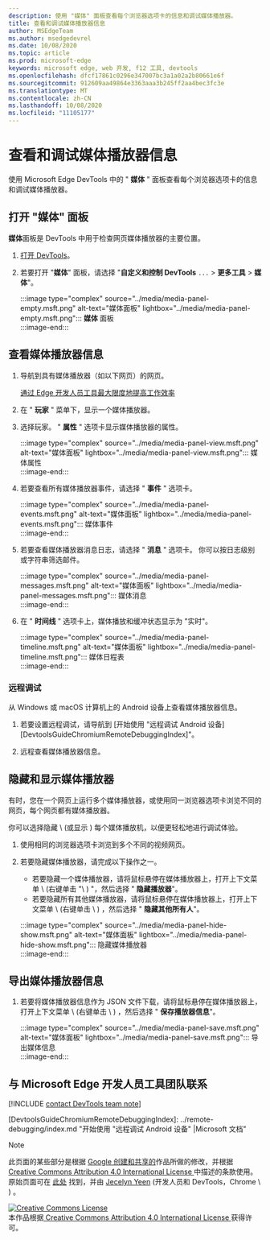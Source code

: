 ```yaml
---
description: 使用 "媒体" 面板查看每个浏览器选项卡的信息和调试媒体播放器。
title: 查看和调试媒体播放器信息
author: MSEdgeTeam
ms.author: msedgedevrel
ms.date: 10/08/2020
ms.topic: article
ms.prod: microsoft-edge
keywords: microsoft edge, web 开发, f12 工具, devtools
ms.openlocfilehash: dfcf17861c0296e347007bc3a1a02a2b80661e6f
ms.sourcegitcommit: 912609aa49864e3363aaa3b245ff2aa4bec3fc3e
ms.translationtype: MT
ms.contentlocale: zh-CN
ms.lasthandoff: 10/08/2020
ms.locfileid: "11105177"
---
```

# 查看和调试媒体播放器信息  

使用 Microsoft Edge DevTools 中的 " **媒体** " 面板查看每个浏览器选项卡的信息和调试媒体播放器。  

## 打开 "媒体" 面板  

**媒体**面板是 DevTools 中用于检查网页媒体播放器的主要位置。

1.  [打开 DevTools][DevtoolsGuideChromiumOpen]。  
1.  若要打开 "**媒体**" 面板，请选择 "**自定义和控制 DevTools** `...`  >  **更多工具**  >  **媒体**"。  
    
    :::image type="complex" source="../media/media-panel-empty.msft.png" alt-text="媒体面板" lightbox="../media/media-panel-empty.msft.png":::
       **媒体** 面板  
    :::image-end:::  
    
## 查看媒体播放器信息  

1.  导航到具有媒体播放器（如以下网页）的网页。  
    
    [通过 Edge 开发人员工具最大限度地提高工作效率][BingVideosSearchViewDetailMidE0BA14EC0E0D18C06C8DE0BA14EC0E0D18C06C8]  
    
1.  在 " **玩家** " 菜单下，显示一个媒体播放器。  
1.  选择玩家。  " **属性** " 选项卡显示媒体播放器的属性。  
    
    :::image type="complex" source="../media/media-panel-view.msft.png" alt-text="媒体面板" lightbox="../media/media-panel-view.msft.png":::
       媒体属性  
    :::image-end:::  
    
1.  若要查看所有媒体播放器事件，请选择 " **事件** " 选项卡。  
    
    :::image type="complex" source="../media/media-panel-events.msft.png" alt-text="媒体面板" lightbox="../media/media-panel-events.msft.png":::
       媒体事件  
    :::image-end:::  
    
1.  若要查看媒体播放器消息日志，请选择 " **消息** " 选项卡。 你可以按日志级别或字符串筛选邮件。  
    
    :::image type="complex" source="../media/media-panel-messages.msft.png" alt-text="媒体面板" lightbox="../media/media-panel-messages.msft.png":::
       媒体消息  
    :::image-end:::  
    
1.  在 " **时间线** " 选项卡上，媒体播放和缓冲状态显示为 "实时"。  
    
    :::image type="complex" source="../media/media-panel-timeline.msft.png" alt-text="媒体面板" lightbox="../media/media-panel-timeline.msft.png":::
       媒体日程表  
    :::image-end:::  
    
### 远程调试  

从 Windows 或 macOS 计算机上的 Android 设备上查看媒体播放器信息。  

1.  若要设置远程调试，请导航到 [开始使用 "远程调试 Android 设备][DevtoolsGuideChromiumRemoteDebuggingIndex]"。  
1.  远程查看媒体播放器信息。  
    
    <!-- TODO: recreate image using an Android device -->  
    <!--  
    :::image type="complex" source="../media/media-panel-remote-debug.msft.png" alt-text="媒体面板" lightbox="../media/media-panel-remote-debug.msft.png":::
       Remote debugging  
    :::image-end:::  
    -->  
    
## 隐藏和显示媒体播放器  

有时，您在一个网页上运行多个媒体播放器，或使用同一浏览器选项卡浏览不同的网页，每个网页都有媒体播放器。

你可以选择隐藏 \ (或显示 ) 每个媒体播放机，以便更轻松地进行调试体验。  

1.  使用相同的浏览器选项卡浏览到多个不同的视频网页。  
1.  若要隐藏媒体播放器，请完成以下操作之一。  
    *   若要隐藏一个媒体播放器，请将鼠标悬停在媒体播放器上，打开上下文菜单 \ (右键单击 "\ ) "，然后选择 " **隐藏播放器**"。  
    *   若要隐藏所有其他媒体播放器，请将鼠标悬停在媒体播放器上，打开上下文菜单 \ (右键单击 \ ) ，然后选择 " **隐藏其他所有人**"。  
    
    :::image type="complex" source="../media/media-panel-hide-show.msft.png" alt-text="媒体面板" lightbox="../media/media-panel-hide-show.msft.png":::
       隐藏媒体播放器  
    :::image-end:::  
    
## 导出媒体播放器信息  

1.  若要将媒体播放器信息作为 JSON 文件下载，请将鼠标悬停在媒体播放器上，打开上下文菜单 \ (右键单击 \ ) ，然后选择 " **保存播放器信息**"。  
    
    :::image type="complex" source="../media/media-panel-save.msft.png" alt-text="媒体面板" lightbox="../media/media-panel-save.msft.png":::
       导出媒体信息  
    :::image-end:::  
    
## 与 Microsoft Edge 开发人员工具团队联系  

[!INCLUDE [contact DevTools team note](../includes/contact-devtools-team-note.md)]  

<!-- links -->  

[DevtoolsGuideChromiumOpen]: ../open.md "打开 Microsoft Edge DevTools"  

[DevtoolsGuideChromiumRemoteDebuggingIndex]: ../remote-debugging/index.md "开始使用 "远程调试 Android 设备" |Microsoft 文档"  

[BingVideosSearchViewDetailMidE0BA14EC0E0D18C06C8DE0BA14EC0E0D18C06C8]: https://www.bing.com/videos/search?view=detail&mid=DE0BA14EC0E0D18C06C8DE0BA14EC0E0D18C06C8 "利用 Edge 开发工具 | 提高工作效率必应视频"  

> [!NOTE]
> 此页面的某些部分是根据 [Google 创建和共享的][GoogleSitePolicies]作品所做的修改，并根据[ Creative Commons Attribution 4.0 International License ][CCA4IL]中描述的条款使用。  
> 原始页面可在 [此处](https://developers.google.com/web/tools/chrome-devtools/media-panel/index) 找到，并由 [Jecelyn Yeen][JecelynYeen] (开发人员和 DevTools，Chrome \ ) 。  

[![Creative Commons License][CCby4Image]][CCA4IL]  
本作品根据[ Creative Commons Attribution 4.0 International License ][CCA4IL]获得许可。  

[CCA4IL]: https://creativecommons.org/licenses/by/4.0  
[CCby4Image]: https://i.creativecommons.org/l/by/4.0/88x31.png  
[GoogleSitePolicies]: https://developers.google.com/terms/site-policies  
[JecelynYeen]: https://developers.google.com/web/resources/contributors/jecelynyeen  

